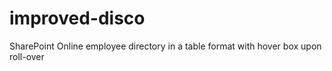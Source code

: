 # improved-disco
SharePoint Online employee directory in a table format with hover box upon roll-over

